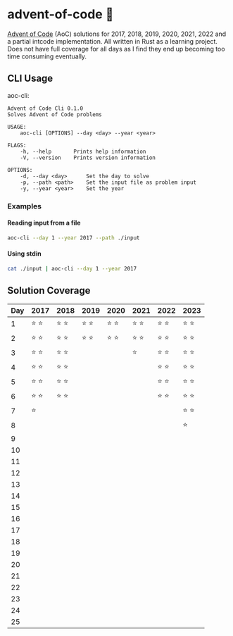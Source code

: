 # advent-of-code 🎄

[Advent of Code](https://adventofcode.com) (AoC) solutions for 2017, 2018, 2019,
2020, 2021, 2022 and a partial intcode implementation. All written in Rust as a
learning project. Does not have full coverage for all days as I find they end up
becoming too time consuming eventually.

## CLI Usage

aoc-cli:

```
Advent of Code Cli 0.1.0
Solves Advent of Code problems

USAGE:
    aoc-cli [OPTIONS] --day <day> --year <year>

FLAGS:
    -h, --help       Prints help information
    -V, --version    Prints version information

OPTIONS:
    -d, --day <day>      Set the day to solve
    -p, --path <path>    Set the input file as problem input
    -y, --year <year>    Set the year
```

### Examples

#### Reading input from a file

```sh
aoc-cli --day 1 --year 2017 --path ./input
```

#### Using stdin

```sh
cat ./input | aoc-cli --day 1 --year 2017
```

## Solution Coverage

| Day | 2017          | 2018          | 2019          | 2020          | 2021          | 2022          | 2023          |
| --- | ------------- | ------------- | ------------- | ------------- | ------------- | ------------- | ------------- |
| 1   | :star: :star: | :star: :star: | :star: :star: | :star: :star: | :star: :star: | :star: :star: | :star: :star: |
| 2   | :star: :star: | :star: :star: | :star: :star: | :star: :star: | :star: :star: | :star: :star: | :star: :star: |
| 3   | :star: :star: | :star: :star: |               |               | :star:        | :star: :star: | :star: :star: |
| 4   | :star: :star: | :star: :star: |               |               |               | :star: :star: | :star: :star: |
| 5   | :star: :star: | :star: :star: |               |               |               | :star: :star: | :star: :star: |
| 6   | :star: :star: | :star: :star: |               |               |               | :star: :star: | :star: :star: |
| 7   | :star:        |               |               |               |               |               | :star: :star: |
| 8   |               |               |               |               |               |               | :star:        |
| 9   |               |               |               |               |               |               |               |
| 10  |               |               |               |               |               |               |               |
| 11  |               |               |               |               |               |               |               |
| 12  |               |               |               |               |               |               |               |
| 13  |               |               |               |               |               |               |               |
| 14  |               |               |               |               |               |               |               |
| 15  |               |               |               |               |               |               |               |
| 16  |               |               |               |               |               |               |               |
| 17  |               |               |               |               |               |               |               |
| 18  |               |               |               |               |               |               |               |
| 19  |               |               |               |               |               |               |               |
| 20  |               |               |               |               |               |               |               |
| 21  |               |               |               |               |               |               |               |
| 22  |               |               |               |               |               |               |               |
| 23  |               |               |               |               |               |               |               |
| 24  |               |               |               |               |               |               |               |
| 25  |               |               |               |               |               |               |               |

